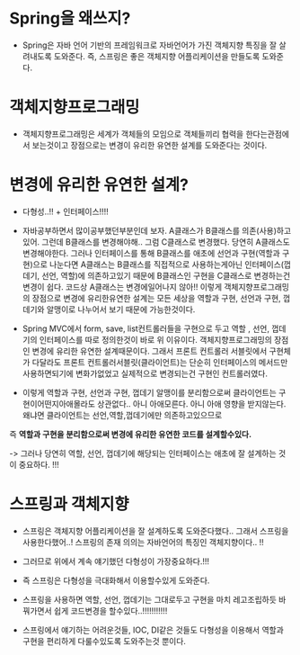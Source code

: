 # Spring을 왜쓰지?

- Spring은 자바 언어 기반의 프레임워크로 자바언어가 가진 객체지향 특징을 잘 살려내도록 도와준다.
  즉, 스프링은 좋은 객체지향 어플리케이션을 만들도록 도와준다.

# 객체지향프로그래밍

- 객체지향프로그래밍은 세계가 객체들의 모임으로 객체들끼리 협력을 한다는관점에서 보는것이고 장점으로는 변경이 유리한 유연한 설계를 도와준다는 것이다.

# 변경에 유리한 유연한 설계?

- 다형성..!! + 인터페이스!!!!
- 자바공부하면서 많이공부했던부분인데 보자. A클래스가 B클래스를 의존(사용)하고있어. 그런데 B클래스를 변경해야해.. 그럼 C클래스로 변경했다. 당연히 A클래스도 변경해야한다. 그러나 인터페이스를 통해 B클래스를 애초에 선언과 구현(역할과 구현)으로 나눈다면 A클래스는 B클래스를 직접적으로 사용하는게아닌 인터페이스(껍데기, 선언, 역할)에 의존하고있기 때문에 B클래스인 구현을 C클래스로 변경하는건 변경이 쉽다. 코드상 A클래스는 변경에일어나지 않아!! 이렇게 객체지향프로그래밍의 장점으로 변경에 유리한유연한 설계는 모든 세상을 역할과 구현, 선언과 구현, 껍데기와 알맹이로 나누어서 보기 때문에 가능한것이다.
- Spring MVC에서 form, save, list컨트롤러들을 구현으로 두고 역할 , 선언, 껍데기의 인터페이스를 따로 정의한것이 바로 위 이유이다. 객체지향프로그래밍의 장점인 변경에 유리한 유연한 설계때문이다. 그래서 프론트 컨트롤러 서블릿에서 구현체가 다달라도 프론트 컨트롤러서블릿(클라이언트)는 단순히 인터페이스의 메서드만 사용하면되기에 변화가없었고 실제적으로 변경되는건 구현인 컨트롤러였다.

- 이렇게 역할과 구현, 선언과 구현, 껍데기 알맹이를 분리함으로써 클라이언트는 구현이어떤지아애몰라도 상관없다.. 아니 아애모른다. 아니 아애 영향을 받지않는다. 왜냐면 클라이언트는 선언,역할,껍데기에만 의존하고있으므로

즉 **역할과 구현을 분리함으로써 변경에 유리한 유연한 코드를 설계할수있다.**

-> 그러나 당연히 역할, 선언, 껍데기에 해당되는 인터페이스는 애초에 잘 설계하는 것이 중요하다. !!!

# 스프링과 객체지향

- 스프링은 객체지향 어플리케이션을 잘 설계하도록 도와준다했다.. 그래서 스프링을 사용한다했어..! 스프링의 존재 의의는 자바언어의 특징인 객체지향이다.. !!
- 그러므로 위에서 계속 얘기했던 다형성이 가장중요하다.!!!
- 즉 스프링은 다형성을 극대화해서 이용할수있게 도와준다.
- 스프링을 사용하면 역할, 선언, 껍데기는 그대로두고 구현을 마치 레고조립하듯 바꿔가면서 쉽게 코드변경을 할수있다..!!!!!!!!!!!

- 스프링에서 얘기하는 어려운것들, IOC, DI같은 것들도 다형성을 이용해서 역할과 구현을 편리하게 다룰수있도록 도와주는것 뿐이다.
